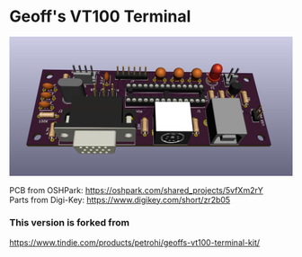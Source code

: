 # Geoff's VT100 Terminal
![](geoff_vt100_1.jpg)

PCB from OSHPark: <https://oshpark.com/shared_projects/5vfXm2rY>  
Parts from Digi-Key: <https://www.digikey.com/short/zr2b05>

### This version is forked from
<https://www.tindie.com/products/petrohi/geoffs-vt100-terminal-kit/>

